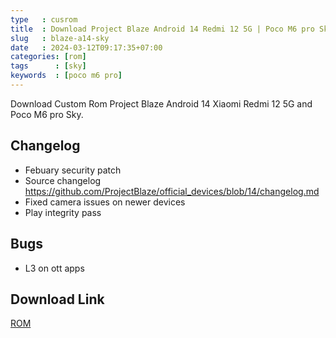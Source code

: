 ```yaml
---
type   : cusrom
title  : Download Project Blaze Android 14 Redmi 12 5G | Poco M6 pro Sky
slug   : blaze-a14-sky
date   : 2024-03-12T09:17:35+07:00
categories: [rom]
tags      : [sky]
keywords  : [poco m6 pro]
---
```


Download Custom Rom Project Blaze Android 14 Xiaomi Redmi 12 5G and Poco M6 pro Sky.

## Changelog
- Febuary security patch
- Source changelog https://github.com/ProjectBlaze/official_devices/blob/14/changelog.md
- Fixed camera issues on newer devices
- Play integrity pass

## Bugs
- L3 on ott apps

## Download Link
[ROM](https://www.projectblaze.in/)



